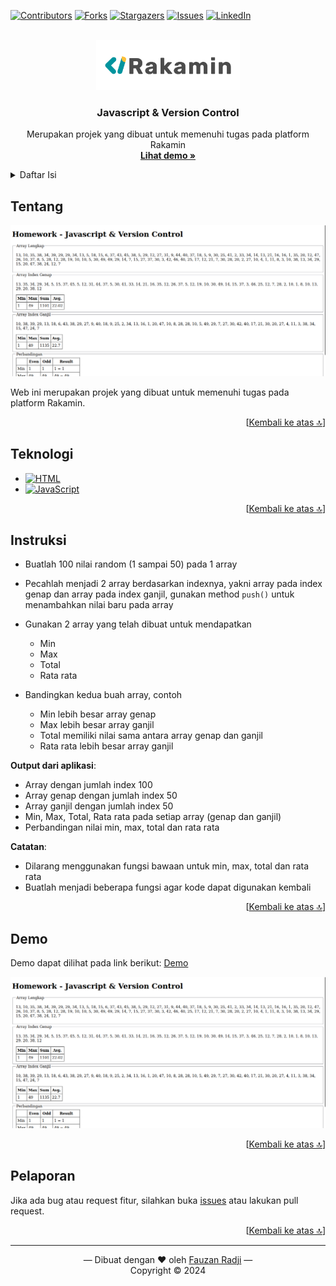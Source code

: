 <a id="readme-top"></a>

[![Contributors][contributors-shield]][contributors-url]
[![Forks][forks-shield]][forks-url]
[![Stargazers][stars-shield]][stars-url]
[![Issues][issues-shield]][issues-url]
[![LinkedIn][linkedin-shield]][linkedin-url]

<br />
<div align="center">
  <a href="https://rakamin.com">
    <img src="img/rakamin.png" alt="Rakamin" height="80">
  </a>

<h3 align="center">Javascript & Version Control</h3>

  <p align="center">
    Merupakan projek yang dibuat untuk memenuhi tugas pada platform Rakamin
    <br />
    <a href="https://fauzan-radji.github.io/rakamin-version-control"><strong>Lihat demo »</strong></a>
  </p>
</div>

<details>
  <summary>Daftar Isi</summary>
  <ol>
    <li><a href="#tentang">Tentang</a></li>
    <li><a href="#teknologi">Teknologi</a></li>
    <li><a href="#instruksi">Instruksi</a></li>
    <li><a href="#demo">Demo</a></li>
    <li><a href="#pelaporan">Pelaporan</a></li>
  </ol>
</details>

## Tentang

[![Preview][preview]][preview-url]

Web ini merupakan projek yang dibuat untuk memenuhi tugas pada platform Rakamin.

<p align="right">[<a href="#readme-top">Kembali ke atas 🔝</a>]</p>

## Teknologi

- [![HTML][html]][html-url]
- [![JavaScript][js]][js-url]

<p align="right">[<a href="#readme-top">Kembali ke atas 🔝</a>]</p>

## Instruksi

- Buatlah 100 nilai random (1 sampai 50) pada 1 array
- Pecahlah menjadi 2 array berdasarkan indexnya, yakni array pada index genap dan array pada index ganjil, gunakan method `push()` untuk menambahkan nilai baru pada array
- Gunakan 2 array yang telah dibuat untuk mendapatkan

  - Min
  - Max
  - Total
  - Rata rata

- Bandingkan kedua buah array, contoh

  - Min lebih besar array genap
  - Max lebih besar array ganjil
  - Total memiliki nilai sama antara array genap dan ganjil
  - Rata rata lebih besar array ganjil

**Output dari aplikasi**:

- Array dengan jumlah index 100
- Array genap dengan jumlah index 50
- Array ganjil dengan jumlah index 50
- Min, Max, Total, Rata rata pada setiap array (genap dan ganjil)
- Perbandingan nilai min, max, total dan rata rata

**Catatan**:

- Dilarang menggunakan fungsi bawaan untuk min, max, total dan rata rata
- Buatlah menjadi beberapa fungsi agar kode dapat digunakan kembali

<p align="right">[<a href="#readme-top">Kembali ke atas 🔝</a>]</p>

## Demo

Demo dapat dilihat pada link berikut: [Demo][preview-url]

![Preview][preview]

<p align="right">[<a href="#readme-top">Kembali ke atas 🔝</a>]</p>

## Pelaporan

Jika ada bug atau request fitur, silahkan buka [issues][issues-url] atau lakukan pull request.

<p align="right">[<a href="#readme-top">Kembali ke atas 🔝</a>]</p>

---

<p align="center">
&mdash; Dibuat dengan ❤️ oleh <a href="https://www.linkedin.com/in/tri-putra-fauzan-h-radji/">Fauzan Radji</a> &mdash;<br />
Copyright &copy; 2024
</p>

[contributors-shield]: https://img.shields.io/github/contributors/fauzan-radji/rakamin-version-control.svg?style=for-the-badge
[contributors-url]: https://github.com/fauzan-radji/rakamin-version-control/graphs/contributors
[forks-shield]: https://img.shields.io/github/forks/fauzan-radji/rakamin-version-control.svg?style=for-the-badge
[forks-url]: https://github.com/fauzan-radji/rakamin-version-control/network/members
[stars-shield]: https://img.shields.io/github/stars/fauzan-radji/rakamin-version-control.svg?style=for-the-badge
[stars-url]: https://github.com/fauzan-radji/rakamin-version-control/stargazers
[issues-shield]: https://img.shields.io/github/issues/fauzan-radji/rakamin-version-control.svg?style=for-the-badge
[issues-url]: https://github.com/fauzan-radji/rakamin-version-control/issues
[linkedin-shield]: https://img.shields.io/badge/-LinkedIn-black.svg?style=for-the-badge&logo=linkedin&colorB=555
[linkedin-url]: https://www.linkedin.com/in/tri-putra-fauzan-h-radji/
[preview]: img/preview.png
[preview-url]: https://fauzan-radji.github.io/rakamin-version-control
[html]: https://img.shields.io/badge/HTML5-E34F26?style=for-the-badge&logo=html5&logoColor=white
[html-url]: https://developer.mozilla.org/en-US/docs/Web/HTML
[js]: https://img.shields.io/badge/JavaScript-F7DF1E?style=for-the-badge&logo=javascript&logoColor=black
[js-url]: https://developer.mozilla.org/en-US/docs/Web/JavaScript
